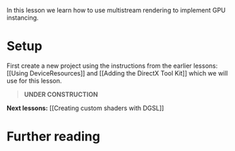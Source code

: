 In this lesson we learn how to use multistream rendering to implement GPU instancing.

# Setup
First create a new project using the instructions from the earlier lessons: [[Using DeviceResources]] and
[[Adding the DirectX Tool Kit]] which we will use for this lesson.

> **UNDER CONSTRUCTION**

**Next lessons:** [[Creating custom shaders with DGSL]]

# Further reading
